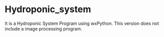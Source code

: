 # Hydroponic_system
It is a Hydroponic System Program using wxPython.
This version does not include a image processing program.

